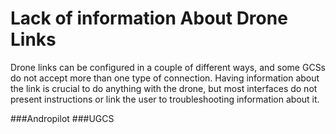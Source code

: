 # Lack of information About Drone Links

Drone links can be configured in a couple of different ways, and some GCSs do not accept more than one type of connection. Having information about the link is crucial to do anything with the drone, but most interfaces do not present instructions or link the user to troubleshooting information about it.

###Andropilot
###UGCS
